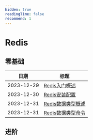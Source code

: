 ```yaml
---
hidden: true
readingTime: false
recommend: 1
---
```

# Redis

## 零基础
| 日期 | 标题                    |
| ---------- | ------------------------- |
| 2023-12-29 | [Redis入门概述](Redis入门概述.md) |
| 2023-12-30 | [Redis安装配置](Redis安装配置.md) |
| 2023-12-31 | [Redis数据类型概述](Redis数据类型概述.md) |
| 2023-12-31 | [Redis数据类型命令](Redis数据类型命令.md) |

## 进阶